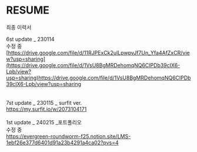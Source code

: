 # RESUME
최종 이력서

6st update _ 230114 <br>
수정 중 <br>
[https://drive.google.com/file/d/11RJPExCk2uILpwpvJf7Un_Yfa4AfZxCR/view?usp=sharing](https://drive.google.com/file/d/1VsU8BgMRDehomqNQ6CIPDb39cIX6-Lpb/view?usp=sharing)https://drive.google.com/file/d/1VsU8BgMRDehomqNQ6CIPDb39cIX6-Lpb/view?usp=sharing
<br>
<br>
<br>
7st update _ 230115 _ surfit ver.<br>
https://my.surfit.io/w/2073104171
<br>
<br>
1st update _ 240215 _포트폴리오<br>
수정 중<br>
https://evergreen-roundworm-f25.notion.site/LMS-1ebf26e377d6401d91a23b4291a4ca02?pvs=4
